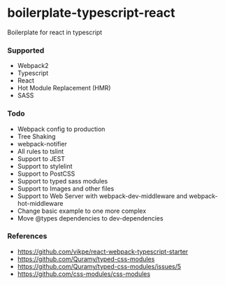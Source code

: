 
# boilerplate-typescript-react
 Boilerplate for react in typescript

### Supported
- Webpack2
- Typescript
- React
- Hot Module Replacement (HMR)
- SASS

### Todo
- Webpack config to production
- Tree Shaking
- webpack-notifier
- All rules to tslint
- Support to JEST
- Support to stylelint
- Support to PostCSS
- Support to typed sass modules
- Support to Images and other files
- Support to Web Server with webpack-dev-middleware and webpack-hot-middleware
- Change basic example to one more complex
- Move @types dependencies to dev-dependencies

### References
- https://github.com/vikpe/react-webpack-typescript-starter
- https://github.com/Quramy/typed-css-modules
- https://github.com/Quramy/typed-css-modules/issues/5
- https://github.com/css-modules/css-modules
